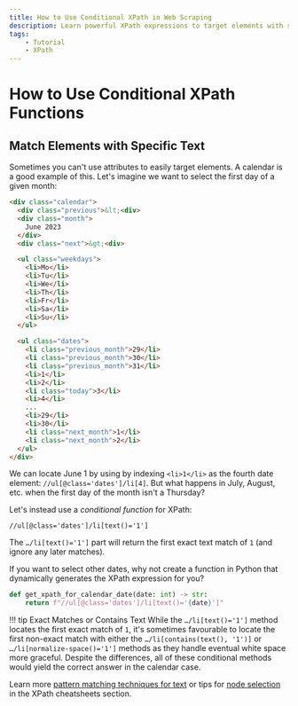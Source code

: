 ```yaml
---
title: How to Use Conditional XPath in Web Scraping
description: Learn powerful XPath expressions to target elements with specific content. Includes code examples for beginners and advanced users.
tags:
    - Tutorial
    - XPath
---
```


# How to Use Conditional XPath Functions
## Match Elements with Specific Text
Sometimes you can't use attributes to easily target elements. A calendar is a good example of this. Let's imagine we want to select the first day of a given month:

```html linenums="1"
<div class="calendar">
  <div class="previous">&lt;<div>
  <div class="month">
    June 2023
  </div>
  <div class="next">&gt;<div>

  <ul class="weekdays">
    <li>Mo</li>
    <li>Tu</li>
    <li>We</li>
    <li>Th</li>
    <li>Fr</li>
    <li>Sa</li>
    <li>Su</li>
  </ul>

  <ul class="dates">
    <li class="previous_month">29</li>
    <li class="previous_month">30</li>
    <li class="previous_month">31</li>
    <li>1</li>
    <li>2</li>
    <li class="today">3</li>
    <li>4</li>
    ...
    <li>29</li>
    <li>30</li>
    <li class="next_month">1</li>
    <li class="next_month">2</li>
  </ul>
</div>
```

We can locate June 1 by using by indexing `<li>1</li>` as the fourth date element: `//ul[@class='dates']/li[4]`. But what happens in July, August, etc. when the first day of the month isn't a Thursday?

Let's instead use a _conditional function_ for XPath:

```text title=""
//ul[@class='dates']/li[text()='1']
```

The `…/li[text()='1']` part will return the first exact text match of `1` (and ignore any later matches).

If you want to select other dates, why not create a function in Python that dynamically generates the XPath expression for you?

```python linenums="1"
def get_xpath_for_calendar_date(date: int) -> str:
    return f"//ul[@class='dates']/li[text()='{date}']"
```

!!! tip Exact Matches or Contains Text
    While the `…/li[text()='1']` method locates the first exact match of `1`, it's sometimes favourable to locate the first non-exact match with either the `…/li[contains(text(), '1')]` or `…/li[normalize-space()='1']`  methods as they handle eventual white space more graceful. Despite the differences, all of these conditional methods would yield the correct answer in the calendar case.

Learn more [pattern matching techniques for text](../cheatsheets/text.md) or tips for [node selection](../cheatsheets/node-selection.md) in the XPath cheatsheets section.
